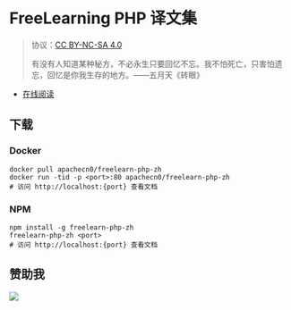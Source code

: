 # FreeLearning PHP 译文集

> 协议：[CC BY-NC-SA 4.0](http://creativecommons.org/licenses/by-nc-sa/4.0/)
> 
> 有没有人知道某种秘方，不必永生只要回忆不忘。我不怕死亡，只害怕遗忘，回忆是你我生存的地方。——五月天《转眼》

* [在线阅读](https://php.flygon.net)

## 下载

### Docker

```
docker pull apachecn0/freelearn-php-zh
docker run -tid -p <port>:80 apachecn0/freelearn-php-zh
# 访问 http://localhost:{port} 查看文档
```

### NPM

```
npm install -g freelearn-php-zh
freelearn-php-zh <port>
# 访问 http://localhost:{port} 查看文档
```

## 赞助我

![](https://img-blog.csdnimg.cn/20200112005920729.png)
